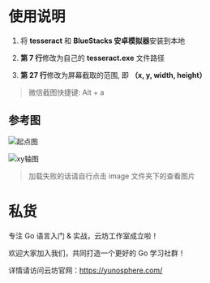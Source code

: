 
# 使用说明

1. 将 **tesseract** 和 **BlueStacks 安卓模拟器**安装到本地

2. **第 7 行**修改为自己的 **tesseract.exe** 文件路径

3. **第 27 行**修改为屏幕截取的范围, 即 **（x, y, width, height）**

> 微信截图快捷键: Alt + a

## 参考图

![起点图](img/start.png "起点图")

![xy轴图](img/xyframe.png "xy轴图")

> 加载失败的话请自行点击 image 文件夹下的查看图片

# 私货

专注 Go 语言入门 & 实战，云坊工作室成立啦！

欢迎大家加入我们，共同打造一个更好的 Go 学习社群！

详情请访问云坊官网：https://yunosphere.com/
